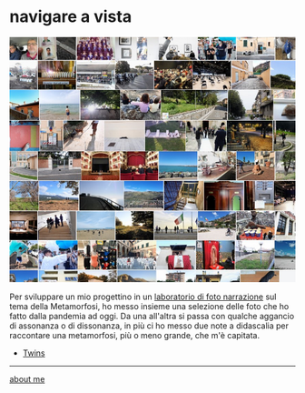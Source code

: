 # navigare a vista    

![](navigareavista.jpg)

Per sviluppare un mio progettino in un [laboratorio di foto narrazione](https://roma.officinefotografiche.org/corsi/metamorfosi/) sul tema della Metamorfosi, ho messo insieme  una selezione delle foto che ho fatto dalla pandemia ad oggi. Da una all'altra si passa con qualche aggancio di assonanza o di dissonanza, in più ci ho messo due note a didascalia per raccontare una metamorfosi, più o meno grande, che m'è capitata.  


- [Twins](nav-230307-0101.md)


---    
[about me](https://about.me/cacioman)  
